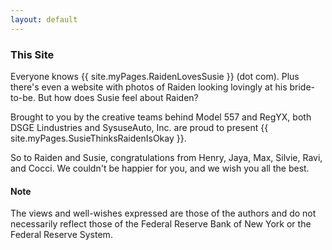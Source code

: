 ```yaml
---
layout: default
---
```


### This Site

Everyone knows {{ site.myPages.RaidenLovesSusie }} (dot com). Plus
there's even a website with photos of Raiden looking lovingly at his
bride-to-be.  But how does Susie feel about Raiden?

Brought to you by the creative teams behind Model 557 and RegYX, both
DSGE Lindustries and SysuseAuto, Inc. are proud to present
{{ site.myPages.SusieThinksRaidenIsOkay }}.

So to Raiden and Susie, congratulations from Henry, Jaya, Max, Silvie,
Ravi, and Cocci. We couldn't be happier for you, and we wish you all the
best.

#### Note

The views and well-wishes expressed are those of the authors and do not
necessarily reflect those of the Federal Reserve Bank of New York or the
Federal Reserve System.
